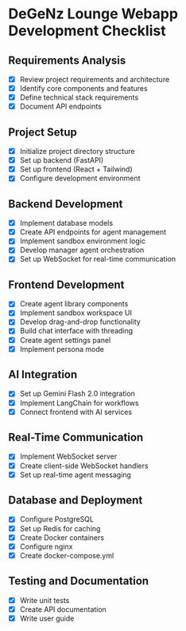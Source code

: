 # DeGeNz Lounge Webapp Development Checklist

## Requirements Analysis
- [x] Review project requirements and architecture
- [x] Identify core components and features
- [x] Define technical stack requirements
- [x] Document API endpoints

## Project Setup
- [x] Initialize project directory structure
- [x] Set up backend (FastAPI)
- [x] Set up frontend (React + Tailwind)
- [x] Configure development environment

## Backend Development
- [x] Implement database models
- [x] Create API endpoints for agent management
- [x] Implement sandbox environment logic
- [x] Develop manager agent orchestration
- [x] Set up WebSocket for real-time communication

## Frontend Development
- [x] Create agent library components
- [x] Implement sandbox workspace UI
- [x] Develop drag-and-drop functionality
- [x] Build chat interface with threading
- [x] Create agent settings panel
- [x] Implement persona mode

## AI Integration
- [x] Set up Gemini Flash 2.0 integration
- [x] Implement LangChain for workflows
- [x] Connect frontend with AI services

## Real-Time Communication
- [x] Implement WebSocket server
- [x] Create client-side WebSocket handlers
- [x] Set up real-time agent messaging

## Database and Deployment
- [x] Configure PostgreSQL
- [x] Set up Redis for caching
- [x] Create Docker containers
- [x] Configure nginx
- [x] Create docker-compose.yml

## Testing and Documentation
- [x] Write unit tests
- [x] Create API documentation
- [x] Write user guide
